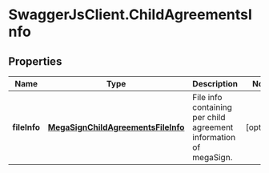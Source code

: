 # SwaggerJsClient.ChildAgreementsInfo

## Properties
Name | Type | Description | Notes
------------ | ------------- | ------------- | -------------
**fileInfo** | [**MegaSignChildAgreementsFileInfo**](MegaSignChildAgreementsFileInfo.md) | File info containing per child agreement information of megaSign. | [optional] 


